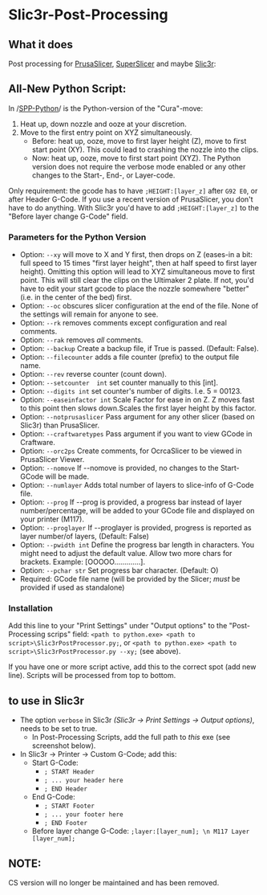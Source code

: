 # Slic3r-Post-Processing

## What it does
Post processing for [PrusaSlicer](https://www.prusa3d.com/prusaslicer/), [SuperSlicer](https://github.com/supermerill/SuperSlicer) and maybe [Slic3r](http://slic3r.org):


## All-New Python Script:
In /[SPP-Python](https://github.com/foreachthing/Slic3rPostProcessing/tree/master/SPP-Python)/ is the Python-version of the "Cura"-move:
1. Heat up, down nozzle and ooze at your discretion.
1. Move to the first entry point on XYZ simultaneously.
    - Before: heat up, ooze, move to first layer height (Z), move to first start point (XY). This could lead to crashing the nozzle into the clips.
    - Now: heat up, ooze, move to first start point (XYZ).
The Python version does not require the verbose mode enabled or any other changes to the Start-, End-, or Layer-code.

Only requirement: the gcode has to have `;HEIGHT:[layer_z]` after `G92 E0`, or after Header G-Code. If you use a recent version of PrusaSlicer, you don't have to do anything. With Slic3r you'd have to add `;HEIGHT:[layer_z]` to the "Before layer change G-Code" field.


### Parameters for the Python Version
- Option: `--xy` will move to X and Y first, then drops on Z (eases-in a bit: full speed to 15 times "first layer height", then at half speed to first layer height).
             Omitting this option will lead to XYZ simultaneous move to first point. This will still clear the clips on the Ultimaker 2 plate. If not, you'd have to edit your start gcode to place the nozzle somewhere "better" (i.e. in the center of the bed) first.
- Option: `--oc` obscures slicer configuration at the end of the file. None of the settings will remain for anyone to see.
- Option: `--rk` removes comments except configuration and real comments.
- Option: `--rak` removes _all_ comments.
- Option: `--backup` Create a backup file, if True is passed. (Default: False).
- Option: `--filecounter` adds a file counter (prefix) to the output file name.
- Option: `--rev` reverse counter (count down).
- Option: `--setcounter  int` set counter manually to this [int].
- Option: `--digits int` set counter's number of digits. I.e. 5 = 00123.
- Option: `--easeinfactor int` Scale Factor for ease in on Z. Z moves fast to this point then slows down.Scales the first layer height by this factor.
- Option: `--notprusaslicer` Pass argument for any other slicer (based on Slic3r) than PrusaSlicer.
- Option: `--craftwaretypes` Pass argument if you want to view GCode in Craftware.
- Option: `--orc2ps` Create comments, for OcrcaSlicer to be viewed in PrusaSlicer Viewer.
- Option: `--nomove` If --nomove is provided, no changes to the Start-GCode will be made.
- Option: `--numlayer`  Adds total number of layers to slice-info of G-Code file.
- Option: `--prog` If --prog is provided, a progress bar instead of layer number/percentage, will be added to your GCode file and displayed on your printer (M117).
- Option: `--proglayer` If --proglayer is provided, progress is reported as layer number/of layers, (Default: False)
- Option: `--pwidth int` Define the progress bar length in characters. You might need to adjust the default value. Allow two more chars for brackets. Example: [OOOOO.............].
- Option: `--pchar str` Set progress bar character. (Default: O)
- Required: GCode file name (will be provided by the Slicer; _must_ be provided if used as standalone)



### Installation
Add this line to your "Print Settings" under "Output options" to the "Post-Processing scrips" field:
`<path to python.exe> <path to script>\Slic3rPostProcessor.py;`, 
or `<path to python.exe> <path to script>\Slic3rPostProcessor.py --xy;` (see above).

If you have one or more script active, add this to the correct spot (add new line). Scripts will be processed from top to bottom.


## to use in Slic3r
* The option `verbose` in Slic3r _(Slic3r -> Print Settings -> Output options)_, needs to be set to true.
  * In Post-Processing Scripts, add the full path to _this_ exe (see screenshot below).
* In Slic3r -> Printer -> Custom G-Code; add this:
  * Start G-Code:
    * `; START Header`
    * `; ... your header here`
    * `; END Header`
  * End G-Code:
    * `; START Footer`
    * `; ... your footer here`
    * `; END Footer`
  * Before layer change G-Code: `;layer:[layer_num]; \n M117 Layer [layer_num];`
  

## NOTE:
CS version will no longer be maintained and has been removed.
